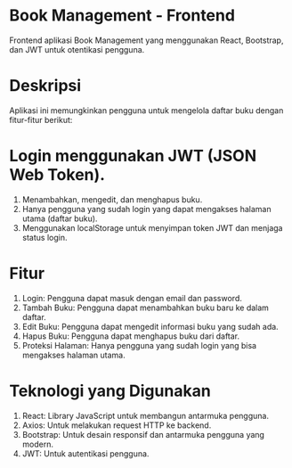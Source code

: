 # Book Management - Frontend
Frontend aplikasi Book Management yang menggunakan React, Bootstrap, dan JWT untuk otentikasi pengguna.

# Deskripsi
Aplikasi ini memungkinkan pengguna untuk mengelola daftar buku dengan fitur-fitur berikut:

# Login menggunakan JWT (JSON Web Token).
1. Menambahkan, mengedit, dan menghapus buku.
2. Hanya pengguna yang sudah login yang dapat mengakses halaman utama (daftar buku).
3. Menggunakan localStorage untuk menyimpan token JWT dan menjaga status login.
# Fitur
1. Login: Pengguna dapat masuk dengan email dan password.
2. Tambah Buku: Pengguna dapat menambahkan buku baru ke dalam daftar.
3. Edit Buku: Pengguna dapat mengedit informasi buku yang sudah ada.
4. Hapus Buku: Pengguna dapat menghapus buku dari daftar.
5. Proteksi Halaman: Hanya pengguna yang sudah login yang bisa mengakses halaman utama.
# Teknologi yang Digunakan
1. React: Library JavaScript untuk membangun antarmuka pengguna.
2. Axios: Untuk melakukan request HTTP ke backend.
3. Bootstrap: Untuk desain responsif dan antarmuka pengguna yang modern.
4. JWT: Untuk autentikasi pengguna.
